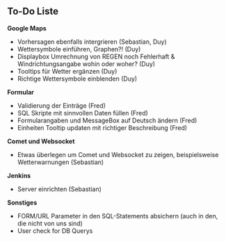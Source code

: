 <h2>To-Do Liste</h2>

<b>Google Maps</b>
<ul>
<li>Vorhersagen ebenfalls intergrieren (Sebastian, Duy)</li>
<li>Wettersymbole einführen, Graphen?! (Duy)</li>
<li>Displaybox Umrechnung von REGEN noch Fehlerhaft & Windrichtungsangabe wohin oder woher? (Duy)</li>
<li>Tooltips für Wetter ergänzen (Duy)</li>
<li>Richtige Wettersymbole einblenden (Duy) </li>
</ul>

<b>Formular</b>
<ul>
<li>Validierung der Einträge (Fred)</li>
<li>SQL Skripte mit sinnvollen Daten füllen (Fred)</li>
<li>Formularangaben und MessageBox auf Deutsch ändern (Fred)</li>
<li>Einheiten Tooltip updaten mit richtiger Beschreibung (Fred)</li>
</ul>

<b>Comet und Websocket</b>
<ul>
<li>Etwas überlegen um Comet und Websocket zu zeigen, beispielsweise Wetterwarnungen (Sebastian)</li>
</ul>

<b>Jenkins</b>
<ul>
<li>Server einrichten (Sebastian)</li>
</ul>

<b>Sonstiges</b>
<ul>
<li>FORM/URL Parameter in den SQL-Statements absichern (auch in den, die nicht von uns sind)</li>
<li>User check for DB Querys  </li>
</ul>

